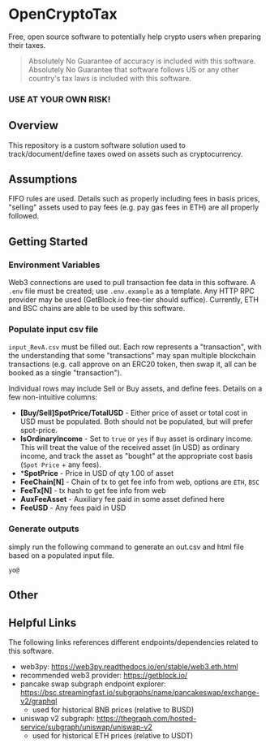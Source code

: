# OpenCryptoTax
Free, open source software to potentially help crypto users 
when preparing their taxes.
>Absolutely No Guarantee of accuracy is included with this software.
>Absolutely No Guarantee that software follows US or any other country's
>tax laws is included with this software.

### USE AT YOUR OWN RISK!

## Overview
This repository is a custom software solution used to track/document/define
taxes owed on assets such as cryptocurrency.

## Assumptions
FIFO rules are used. Details such as properly including fees in basis
prices, "selling" assets used to pay fees (e.g. pay gas fees in ETH) are
all properly followed.

## Getting Started

### Environment Variables
Web3 connections are used to pull transaction fee data in this software.
A `.env` file must be created; use `.env.example` as a template. 
Any HTTP RPC provider may be used (GetBlock.io free-tier should suffice).
Currently, ETH and BSC chains are able to be used by this software.

### Populate input csv file
`input_RevA.csv` must be filled out. Each row represents a "transaction",
with the understanding that some "transactions" may span multiple blockchain
transactions (e.g. call approve on an ERC20 token, then swap it, all can
be booked as a single "transaction").

Individual rows may include Sell or Buy assets, and define fees.
Details on a few non-intuitive columns:
- **[Buy/Sell]SpotPrice/TotalUSD** - Either price of asset or total cost in USD
  must be populated. Both should not be populated, but will prefer 
  spot-price.
- **IsOrdinaryIncome** - Set to `true` or `yes` if `Buy` asset is ordinary income.
  This will treat the value of the received asset (in USD) as ordinary income, 
  and track the asset as "bought" at the appropriate cost basis 
  (`Spot Price` + any fees).
- ***SpotPrice** - Price in USD of qty 1.00 of asset
- **FeeChain[N]** - Chain of tx to get fee info from web, options are `ETH`, `BSC`
- **FeeTx[N]** - tx hash to get fee info from web
- **AuxFeeAsset** - Auxiliary fee paid in some asset defined here
- **FeeUSD** - Any fees paid in USD

### Generate outputs
simply run the following command to generate an out.csv and html file based on 
a populated input file.
```buildoutcfg
yo@
```

## Other

## Helpful Links
The following links references different endpoints/dependencies 
related to this software.
- web3py: https://web3py.readthedocs.io/en/stable/web3.eth.html
- recommended web3 provider: https://getblock.io/
- pancake swap subgraph endpoint explorer: https://bsc.streamingfast.io/subgraphs/name/pancakeswap/exchange-v2/graphql
  - used for historical BNB prices (relative to BUSD)
- uniswap v2 subgraph: https://thegraph.com/hosted-service/subgraph/uniswap/uniswap-v2
  - used for historical ETH prices (relative to USDT)

